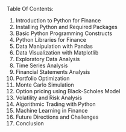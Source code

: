 Table Of Contents:

1. Introduction to Python for Finance
2. Installing Python and Required Packages
3. Basic Python Programming Constructs
4. Python Libraries for Finance
5. Data Manipulation with Pandas
6. Data Visualization with Matplotlib
7. Exploratory Data Analysis
8. Time Series Analysis
9. Financial Statements Analysis
10. Portfolio Optimization
11. Monte Carlo Simulation
12. Option pricing using Black-Scholes Model
13. Volatility and Risk Analysis
14. Algorithmic Trading with Python
15. Machine Learning in Finance
16. Future Directions and Challenges
17. Conclusion